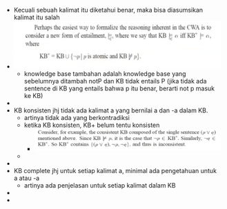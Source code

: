 - Kecuali sebuah kalimat itu diketahui benar, maka bisa diasumsikan kalimat itu salah
- ![image.png](../assets/image_1644848172146_0.png)
	- knowledge base tambahan adalah knowledge base yang sebelumnya ditambah notP dan KB tidak entails P (jika tidak ada sentence di KB yang entails bahwa p itu benar, berarti not p masuk ke KB)
-
- KB konsisten jhj tidak ada kalimat a yang bernilai a dan -a  dalam KB.
	- artinya tidak ada yang berkontradiksi
	- ketika KB konsisten, KB+ belum tentu konsisten
		- ![image.png](../assets/image_1644849492238_0.png)
	-
-
- KB complete jhj untuk setiap kalimat a, minimal ada pengetahuan untuk a atau -a
	- artinya ada penjelasan untuk setiap kalimat dalam KB
-
-